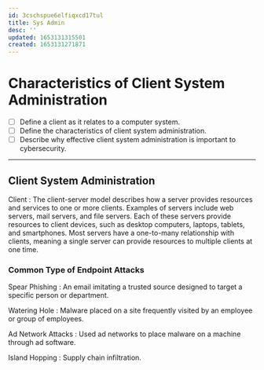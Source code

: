 ```yaml
---
id: 3cschspue6elfiqxcd17tul
title: Sys Admin
desc: ''
updated: 1653131315501
created: 1653131271871
---
```


# Characteristics of Client System Administration

- [ ] Define a client as it relates to a computer system.
- [ ] Define the characteristics of client system administration.
- [ ] Describe why effective client system administration is important to cybersecurity.

---

## Client System Administration

Client
: The client-server model describes how a server provides resources and services to one or more clients. Examples of servers include web servers, mail servers, and file servers. Each of these servers provide resources to client devices, such as desktop computers, laptops, tablets, and smartphones. Most servers have a one-to-many relationship with clients, meaning a single server can provide resources to multiple clients at one time.

### Common Type of Endpoint Attacks

Spear Phishing
: An email imitating a trusted source designed to target a specific person or department.

Watering Hole
: Malware placed on a site frequently visited by an employee or group of employees.

Ad Network Attacks
: Used ad networks to place malware on a machine through ad software.

Island Hopping
: Supply chain infiltration.
